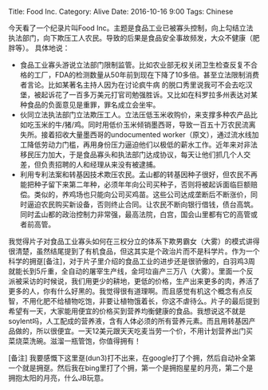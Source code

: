 Title: Food Inc.
Category: Alive
Date: 2016-10-16 9:00
Tags: Chinese

今天看了一个纪录片叫Food Inc。主题是食品工业已被寡头控制，向上勾结立法执法部门，向下欺压工人农民。导致的后果是食品安全事故频发，大众不健康（肥胖等）。
具体地说：

* 食品工业寡头游说立法部门限制监管。比如农业部无权关闭卫生检查反复不合格的工厂，FDA的检测数量从50年前到现在下降了10多倍。甚至立法限制消费者言论。比如某著名主持人因为在讨论疯牛病 的脱口秀里说我可不会去吃汉堡，被起诉花了一百多万美元打官司勉强胜诉。又比如在科罗拉多州表达对某种食品的负面意见是重罪，罪名成立会坐牢。
* 伙同立法执法部门立法欺压工人。立法压低玉米收购价，来支撑多种农产品比如吃玉米的牛/猪/鸡。同时用低价玉米倾销墨西哥，导致一百五十万农民流离失所。接着招收大量墨西哥的undocumented worker（原文），通过流水线加工降低劳动力门槛，再用身份压力逼迫他们以极低的薪水工作。近年来对非法移民压力加大，于是食品寡头和执法部门达成协议，每天让他们抓几个人交差，但负责招聘的人和经理从来没有被逮捕。
* 利用专利法案和转基因技术欺压农民。孟山都的转基因种子很好，但农民不再能把种子留下来第二年种，必须年年向公司买种子，否则将被起诉面临巨额赔偿。类似的，养鸡场也只能向公司买鸡苗。这些公司达成垄断后不断涨价，同时逼迫农民购买新设备，否则终止合同。让农民不断向银行借钱，债台高筑。同时孟山都的政治控制力非常强，最高法院，白宫，国会山里都有它的高管或者前高管。

我觉得片子对食品工业寡头如何在三权分立的体系下欺男霸女（大雾）的模式讲得很清楚，虽然结尾提到了有机食品，但这其实是个政治片而不是科学片。作为一个科学的拥趸\[备注]，对于片子里介绍的食品工业的进步还是很骄傲的，白羽鸡3周就能长到5斤重，全自动的屠宰生产线，金坷垃亩产三万八（大雾）。里面一个反派被采访的时候说，我们用更少的耕地，更低的价格，生产出来更多的肉，养活了更多的人，你有什么好黑的。我觉得很有道理啊。而且感觉有机这个概念有点反智，不用化肥不给植物吃饱，非要让植物饿着长，你这不虐待么。片子的最后提到希望有一天，大家能用便宜的价格买到营养均衡健康的食品。我想说这不就是soylent吗，人工配成的营养液，含有人体必须的所有营养元素。而且用转基因产品做的，所以很便宜。一天12美元跟天天吃麦当劳一个价，不用计划营养出门买菜烧菜洗碗。滋溜一瓶管饱，你值得拥有！

\[备注] 我要感慨下这里趸(dun3)打不出来，在google打了个拥，然后自动补全第一个就是拥趸。然后我在bing里打了个拥，第一个是拥抱星星的月亮，第二个是拥抱太阳的月亮，什么JB玩意。